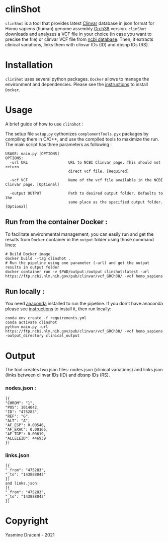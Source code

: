 # clinShot

`clinShot` is a tool that provides latest [Clinvar](https://www.ncbi.nlm.nih.gov/clinvar/) database in json format for Homo sapiens (human) genome assembly [Grch38](https://www.ncbi.nlm.nih.gov/assembly/GCF_000001405.26/) version. 
`clinShot` downloads and analyzes a VCF file in your choice (in case you want to precise the file) or clinvar VCF file from [ncbi database](https://ftp.ncbi.nlm.nih.gov/pub/clinvar/vcf_GRCh38/). Then, it extracts clinical variations, links them with clinvar IDs (ID) and dbsnp IDs (RS).

# Installation

`clinShot` uses several python packages. `Docker` allows to manage the environment and dependencies. Please see the [instructions](https://docs.docker.com/engine/install/ubuntu/) to install `Docker`.

# Usage 

A brief guide of how to use `clinShot` :

The setup file `setup.py` cythonizes `complementTools.pyx` packages by compiling them in C/C++, and use the compiled tools to maximize the run. The main script has three parameters as following :

```
USAGE: main.py [OPTIONS]
OPTIONS:
  -url URL                  URL to NCBI Clinvar page. This should not return
                            direct vcf file. [Required] 
                            
  -vcf VCF                  Name of the vcf file available in the NCBI Clinvar page. [Optional]
  
  -output OUTPUT            Path to desired output folder. Defaults to the
                            same place as the specified output folder. [Optional]

```

## Run from the container Docker : 
To facilitate environmental management, you can easily run and get the results from `Docker` container in the `output` folder using those command lines:

```
# Build Docker image
docker build --tag clinshot .
# Run the pipeline using one parameter (-url) and get the output results in output folder
docker container run -v $PWD/output:/output clinshot:latest -url https://ftp.ncbi.nlm.nih.gov/pub/clinvar/vcf_GRCh38/ -vcf homo_sapiens
```

## Run locally :
You need [anaconda](https://www.anaconda.com/) installed to run the pipeline. If you don't have anaconda please see [instructions](https://docs.anaconda.com/anaconda/install/) to install it, then run locally:

```
conda env create -f requirements.yml
conda activate clinshot
python main.py -url https://ftp.ncbi.nlm.nih.gov/pub/clinvar/vcf_GRCh38/ -vcf homo_sapiens -output_directory clinical_output
```

# Output

The tool creates two json files: nodes.json (clinical variations) and links.json (links between clinvar IDs (ID) and dbsnp IDs (RS).

### nodes.json :
```
[{
"CHROM": "1",
"POS": 1014042,
"ID": "475283",
"REF": "G",
"ALT": "A",
"AF_ESP": 0.00546,
"AF_EXAC": 0.00165,
"AF_TGP": 0.00619,
"ALLELEID": 446939
}]
```
### links.json
```
[{
"_from": "475283",
"_to": "143888043"
}]
and links.json:
[{
"_from": "475283",
"_to": "143888043"
}]
```

# Copyright
Yasmine Draceni - 2021
